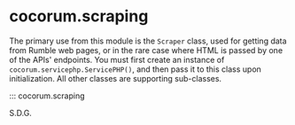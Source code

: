 # cocorum.scraping

The primary use from this module is the `Scraper` class, used for getting data from Rumble web pages, or in the rare case where HTML is passed by one of the APIs' endpoints. You must first create an instance of `cocorum.servicephp.ServicePHP()`, and then pass it to this class upon initialization.
All other classes are supporting sub-classes.

::: cocorum.scraping

S.D.G.
